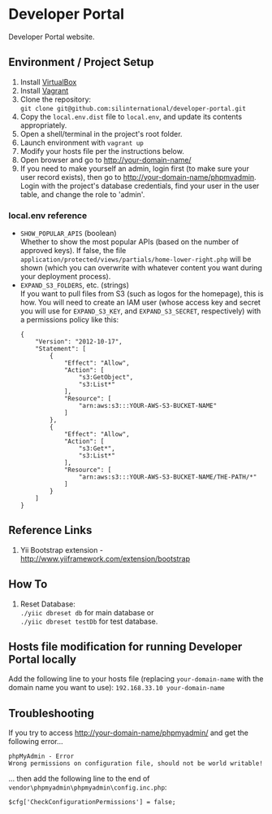 # Developer Portal #
Developer Portal website.

## Environment / Project Setup ##
1. Install [VirtualBox](http://www.virtualbox.org/wiki/Downloads)
2. Install [Vagrant](http://downloads.vagrantup.com/)
3. Clone the repository:  
   ```git clone git@github.com:silinternational/developer-portal.git```
4. Copy the ```local.env.dist``` file to ```local.env```, and update its 
   contents appropriately.
5. Open a shell/terminal in the project's root folder.
6. Launch environment with ```vagrant up```
7. Modify your hosts file per the instructions below.
8. Open browser and go to <http://your-domain-name/>
9. If you need to make yourself an admin, login first (to make sure your user
   record exists), then go to    <http://your-domain-name/phpmyadmin>.
   Login with the project's database credentials, find your user in the user
   table, and change the role to 'admin'.

### local.env reference ###
- ```SHOW_POPULAR_APIS``` (boolean)  
  Whether to show the most popular APIs (based on the number of approved keys).
  If false, the file ```application/protected/views/partials/home-lower-right.php```
  will be shown (which you can overwrite with whatever content you want during
  your deployment process).
- ```EXPAND_S3_FOLDERS```, etc. (strings)  
  If you want to pull files from S3 (such as logos for the homepage), this is
  how. You will need to create an IAM user (whose access key and secret you will
  use for ```EXPAND_S3_KEY```, and ```EXPAND_S3_SECRET```, respectively) with a
  permissions policy like this:  
  ```
  {
      "Version": "2012-10-17",
      "Statement": [
          {
              "Effect": "Allow",
              "Action": [
                  "s3:GetObject",
                  "s3:List*"
              ],
              "Resource": [
                  "arn:aws:s3:::YOUR-AWS-S3-BUCKET-NAME"
              ]
          },
          {
              "Effect": "Allow",
              "Action": [
                  "s3:Get*",
                  "s3:List*"
              ],
              "Resource": [
                  "arn:aws:s3:::YOUR-AWS-S3-BUCKET-NAME/THE-PATH/*"
              ]
          }
      ]
  }
  ```

## Reference Links ##
1. Yii Bootstrap extension - http://www.yiiframework.com/extension/bootstrap

## How To ##
1. Reset Database:  
   ```./yiic dbreset db``` for main database or  
   ```./yiic dbreset testDb``` for test database.

## Hosts file modification for running Developer Portal locally ##
Add the following line to your hosts file (replacing ```your-domain-name``` with
the domain name you want to use):
```192.168.33.10 your-domain-name```

## Troubleshooting ##
If you try to access <http://your-domain-name/phpmyadmin/> and get the following 
error... 

    phpMyAdmin - Error  
    Wrong permissions on configuration file, should not be world writable!

... then add the following line to the end of 
`vendor\phpmyadmin\phpmyadmin\config.inc.php`: 

    $cfg['CheckConfigurationPermissions'] = false;
